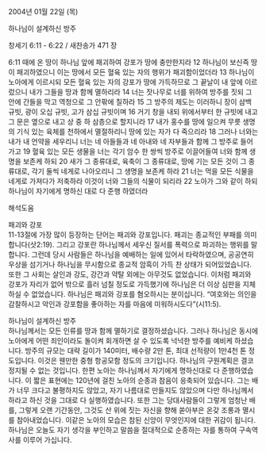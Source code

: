 2004년 01월 22일 (목)

하나님이 설계하신 방주



창세기 6:11 - 6:22 / 새찬송가 471 장


6:11 때에 온 땅이 하나님 앞에 패괴하여 강포가 땅에 충만한지라 12 하나님이 보신즉 땅이 패괴하였으니 이는 땅에서 모든 혈육 있는 자의 행위가 패괴함이었더라 13 하나님이 노아에게 이르시되 모든 혈육 있는 자의 강포가 땅에 가득하므로 그 끝날이 내 앞에 이르렀으니 내가 그들을 땅과 함께 멸하리라 14 너는 잣나무로 너를 위하여 방주를 짓되 그 안에 간들을 막고 역청으로 그 안팎에 칠하라 15 그 방주의 제도는 이러하니 장이 삼백 규빗, 광이 오십 규빗, 고가 삼십 규빗이며 16 거기 창을 내되 위에서부터 한 규빗에 내고 그 문은 옆으로 내고 상 중 하 삼층으로 할지니라 17 내가 홍수를 땅에 일으켜 무릇 생명의 기식 있는 육체를 천하에서 멸절하리니 땅에 있는 자가 다 죽으리라 18 그러나 너와는 내가 내 언약을 세우리니 너는 네 아들들과 네 아내와 네 자부들과 함께 그 방주로 들어가고 19 혈육 있는 모든 생물을 너는 각기 암수 한 쌍씩 방주로 이끌어들여 너와 함께 생명을 보존케 하되 20 새가 그 종류대로, 육축이 그 종류대로, 땅에 기는 모든 것이 그 종류대로, 각기 둘씩 네게로 나아오리니 그 생명을 보존케 하라 21 너는 먹을 모든 식물을 네게로 가져다가 저축하라 이것이 너와 그들의 식물이 되리라 22 노아가 그와 같이 하되 하나님이 자기에게 명하신 대로 다 준행 하였더라

해석도움





패괴와 강포  
11-13절에 가장 많이 등장하는 단어는 패괴와 강포입니다. 패괴는 종교적인 부패를 의미합니다(삿2:19). 그리고 강포란 하나님께서 세우신 질서를 폭력으로 파괴하는 행위를 말합니다. 그런데 당시 사람들은 하나님을 예배하는 일에 있어서 타락하였으며, 공공연히 우상을 섬기거나 하나님을 무시함으로 종교적 암흑이 가득 찬 상태가 되어있었습니다. 또한 그 사회는 살인과 강도, 강간과 약탈 외에는 아무것도 없었습니다. 이처럼 패괴와 강포가 자리가 없어 밖으로 흘러 넘칠 정도로 가득했기에 하나님은 더 이상 심판을 지체하실 수 없었습니다. 하나님은 패괴와 강포를 혐오하시는 분이십니다. “여호와는 의인을 감찰하시고 악인과 강포함을 좋아하는 자를 마음에 미워하시도다”(시11:5). 

하나님이 설계하신 방주  
하나님께서는 모든 인류를 땅과 함께 멸하기로 결정하셨습니다. 그러나 하나님은 동시에 노아에게 어떤 죄인이라도 돌이켜 회개하면 살 수 있도록 넉넉한 방주를 예비케 하셨습니다. 방주의 규모는 대략 길이가 140미터, 배수량 2만 톤, 최대 선적량이 1만4천 톤 정도입니다. 이것은 웬만한 중형 항공모함 정도의 크기입니다. 하나님의 구원계획은 결코 정지될 수 없는 것입니다. 한편 노아는 하나님께서 자기에게 명하신대로 다 준행하였습니다. 이 짧은 표현에는 120년에 걸친 노아의 순종과 참음이 응축되어 있습니다. 그는 배가 너무 크다고 불평하지도 않았고, 자기 나름대로 만들지도 않았으며 다만 하나님께서 하라고 하신 것을 그대로 다 실행하였습니다. 또한 그는 당대사람들이 그렇게 엄청난 배를, 그렇게 오랜 기간동안, 그것도 산 위에 짓는 자신을 향해 쏟아부은 온갖 조롱과 멸시를 참아내었습니다. 이같은 노아의 모습은 참된 신앙이 무엇인지에 대한 귀감이 됩니다. 하나님은 오늘도 자기 생각을 부인하고 말씀을 절대적으로 순종하는 자를 통하여 구속역사를 이루어 가십니다.